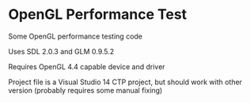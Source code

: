 OpenGL Performance Test
====================

Some OpenGL performance testing code

Uses SDL 2.0.3 and GLM 0.9.5.2

Requires OpenGL 4.4 capable device and driver

Project file is a Visual Studio 14 CTP project, but should work with other version (probably requires some manual fixing)

